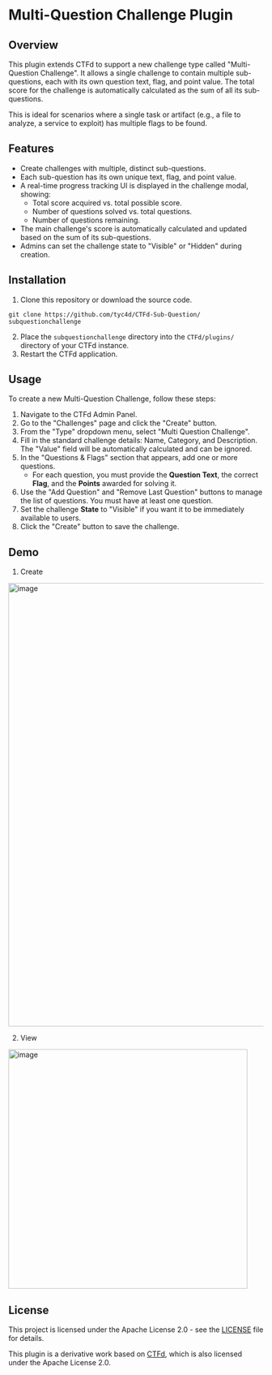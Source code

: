 # Multi-Question Challenge Plugin

## Overview

This plugin extends CTFd to support a new challenge type called "Multi-Question Challenge". It allows a single challenge to contain multiple sub-questions, each with its own question text, flag, and point value. The total score for the challenge is automatically calculated as the sum of all its sub-questions.

This is ideal for scenarios where a single task or artifact (e.g., a file to analyze, a service to exploit) has multiple flags to be found.

## Features

-   Create challenges with multiple, distinct sub-questions.
-   Each sub-question has its own unique text, flag, and point value.
-   A real-time progress tracking UI is displayed in the challenge modal, showing:
    -   Total score acquired vs. total possible score.
    -   Number of questions solved vs. total questions.
    -   Number of questions remaining.
-   The main challenge's score is automatically calculated and updated based on the sum of its sub-questions.
-   Admins can set the challenge state to "Visible" or "Hidden" during creation.

## Installation

1.  Clone this repository or download the source code.

```git clone https://github.com/tyc4d/CTFd-Sub-Question/ subquestionchallenge```

2.  Place the `subquestionchallenge` directory into the `CTFd/plugins/` directory of your CTFd instance.
3.  Restart the CTFd application.

## Usage

To create a new Multi-Question Challenge, follow these steps:

1.  Navigate to the CTFd Admin Panel.
2.  Go to the "Challenges" page and click the "Create" button.
3.  From the "Type" dropdown menu, select "Multi Question Challenge".
4.  Fill in the standard challenge details: Name, Category, and Description. The "Value" field will be automatically calculated and can be ignored.
5.  In the "Questions & Flags" section that appears, add one or more questions.
    -   For each question, you must provide the **Question Text**, the correct **Flag**, and the **Points** awarded for solving it.
6.  Use the "Add Question" and "Remove Last Question" buttons to manage the list of questions. You must have at least one question.
7.  Set the challenge **State** to "Visible" if you want it to be immediately available to users.
8.  Click the "Create" button to save the challenge.

## Demo
1. Create

<img width="874" alt="image" src="https://github.com/user-attachments/assets/505bf914-a2a9-42f8-97a0-ae4cc4e24c30" />

2. View
   
<img width="472" alt="image" src="https://github.com/user-attachments/assets/0b3e1681-a123-411e-a60e-92b1bb58515e" />

## License

This project is licensed under the Apache License 2.0 - see the [LICENSE](LICENSE) file for details.

This plugin is a derivative work based on [CTFd](https://github.com/CTFd/CTFd), which is also licensed under the Apache License 2.0.

